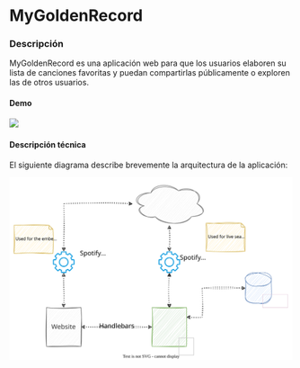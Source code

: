 # MyGoldenRecord

### Descripción

MyGoldenRecord es una aplicación web para que los usuarios elaboren su lista de canciones favoritas y puedan compartirlas públicamente o exploren las de otros usuarios.

#### Demo
[![](https://img.youtube.com/vi/zrzwJqBAxG8/mqdefault.jpg)]([https://www.youtube.com/watch?v=FEa2diI2qgA](https://www.youtube.com/watch?v=zrzwJqBAxG8))

#### Descripción técnica

El siguiente diagrama describe brevemente la arquitectura de la aplicación:

![](diagram.svg)
